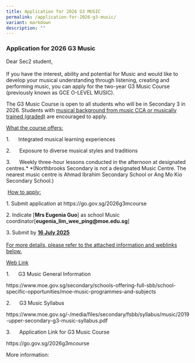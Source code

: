 ```yaml
---
title: Application for 2026 G3 MUSIC
permalink: /application-for-2026-g3-music/
variant: markdown
description: ""
---
```

<h3>Application for 2026 G3 Music<br></h3>
<p></p>
<p>Dear Sec2 student, 
<br>
<br>If you have the interest, ability and potential for Music and would like
to develop your musical understanding through listening, creating and performing
music, you can apply for the two-year G3 Music Course (previously known
as GCE O-LEVEL MUSIC).</p>
<p>The G3 Music Course is open to all students who will be in Secondary 3
in 2026. Students with <u>musical background from music CCA or musically trained (graded)</u> are
encouraged to apply.</p>
<p><u>What the course offers:</u>
</p>
<p>1.&nbsp;&nbsp;&nbsp;&nbsp;&nbsp; Integrated musical learning experiences</p>
<p>2.&nbsp;&nbsp;&nbsp;&nbsp;&nbsp; Exposure to diverse musical styles and
traditions</p>
<p>3.&nbsp;&nbsp;&nbsp;&nbsp;&nbsp; Weekly three-hour lessons conducted in
the afternoon at designated centres.* *(Northbrooks Secondary is not a
designated Music Centre. The nearest music centre is Ahmad Ibrahim Secondary
School or Ang Mo Kio Secondary School.)</p>
<p>&nbsp;<u>How to apply:</u>
</p>
<p>1. Submit application at <a rel="noopener noreferrer nofollow" target="_blank">https://go.gov.sg/2026g3mcourse</a>
</p>
<p>2. Indicate [<strong>Mrs Eugenia Guo</strong>] as school Music coordinator[<strong><a rel="noopener noreferrer nofollow" target="_blank">eugenia_lim_wee_ping@moe.edu.sg</a></strong>]</p>
<p>3. Submit by <strong><u>16 July 2025</u></strong>
<br>
<br><u>For more details, please refer to the attached information and weblinks below.</u>
</p>
<p><u>Web Link</u>
</p>
<p>1.&nbsp;&nbsp;&nbsp;&nbsp;&nbsp; G3 Music General Information</p>
<p><a rel="noopener noreferrer nofollow" target="_blank">https://www.moe.gov.sg/secondary/schools-offering-full-sbb/school-specific-opportunities/moe-music-programmes-and-subjects</a>
</p>
<p>2.&nbsp;&nbsp;&nbsp;&nbsp;&nbsp; G3 Music Syllabus</p>
<p><a rel="noopener noreferrer nofollow" target="_blank">https://www.moe.gov.sg/-/media/files/secondary/fsbb/syllabus/music/2019-upper-secondary-g3-music-syllabus.pdf</a>
</p>
<p>3.&nbsp;&nbsp;&nbsp;&nbsp;&nbsp; Application Link for G3 Music Course</p>
<p><a rel="noopener noreferrer nofollow" target="_blank">https://go.gov.sg/2026g3mcourse</a>

</p><p>More information:</p>
<p></p>